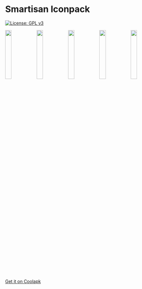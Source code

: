 # Smartisan Iconpack

[![License: GPL v3](https://img.shields.io/badge/License-GPL%20v3-blue.svg)](https://github.com/afollestad/polar-dashboard/blob/master/LICENSE.txt)

<img width="20%" src="http://image.coolapk.com/apk_image/2016/1104/QQE59BBEE7898720161104171318-for-26427-o_1b0n9qhqvep2cjk1gi1hue1r9m1e-uid-569507.png" /><img width="20%" src="http://image.coolapk.com/apk_image/2016/1104/QQE59BBEE7898720161104171315-for-26427-o_1b0n9qhqv1gfb3gn5gp1qec1bfk1d-uid-569507.png" /><img width="20%" src="http://image.coolapk.com/apk_image/2016/1104/QQE59BBEE7898720161104171312-for-26427-o_1b0n9qhqu1m3u1qqem2hhkcnt1c-uid-569507.png" /><img width="20%" src="http://image.coolapk.com/apk_image/2016/1104/QQE59BBEE7898720161104171310-for-26427-o_1b0n9qhqujtq14o192414vb1je41b-uid-569507.png" /><img width="20%" src="http://image.coolapk.com/apk_image/2016/1104/QQE59BBEE7898720161104171306-for-26427-o_1b0n9qhqu1kk91iq4lc7c758vb1a-uid-569507.png" />

[Get it on Coolapk](http://coolapk.com/apk/com.frowhy.smartisan)
